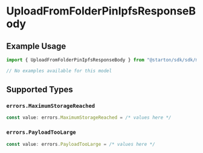 # UploadFromFolderPinIpfsResponseBody

## Example Usage

```typescript
import { UploadFromFolderPinIpfsResponseBody } from "@starton/sdk/sdk/models/errors";

// No examples available for this model
```

## Supported Types

### `errors.MaximumStorageReached`

```typescript
const value: errors.MaximumStorageReached = /* values here */
```

### `errors.PayloadTooLarge`

```typescript
const value: errors.PayloadTooLarge = /* values here */
```

